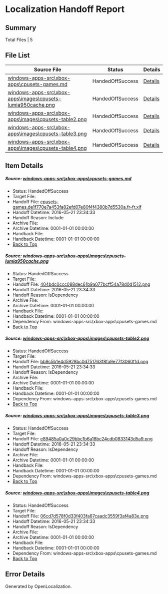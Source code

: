 # <a name='report-top'></a> Localization Handoff Report

## Summary
 Total Files | 5

## File List
 Source File | Status | Details 
 ----------- | ------ | ------- 
 [windows-apps-src\xbox-apps\cpusets-games.md](https://github.com/Microsoft/windows-apps/blob/be95626fedd29edd68571daca2b37d25d4c135f2/windows-apps-src/xbox-apps/cpusets-games.md) | HandedOffSuccess | [Details](#73fef7eac1932a9b338499844b22a38fbc81b8113815)
 [windows-apps-src\xbox-apps\images\cpusets-lumia950cache.png](https://github.com/Microsoft/windows-apps/blob/e95a3858dbcf23802bc87bab6783298359ac9610/windows-apps-src/xbox-apps/images/cpusets-lumia950cache.png) | HandedOffSuccess | [Details](#404bdc0ccc088dec61b9a077bcff54a78d0d15123832)
 [windows-apps-src\xbox-apps\images\cpusets-table2.png](https://github.com/Microsoft/windows-apps/blob/e95a3858dbcf23802bc87bab6783298359ac9610/windows-apps-src/xbox-apps/images/cpusets-table2.png) | HandedOffSuccess | [Details](#bb9c5b1e4d5928bc0d751763f8fa9e77f3060f1d3833)
 [windows-apps-src\xbox-apps\images\cpusets-table3.png](https://github.com/Microsoft/windows-apps/blob/e95a3858dbcf23802bc87bab6783298359ac9610/windows-apps-src/xbox-apps/images/cpusets-table3.png) | HandedOffSuccess | [Details](#e89485a0a0c29bbc1b6a18bc24cdb0833143d5a93834)
 [windows-apps-src\xbox-apps\images\cpusets-table4.png](https://github.com/Microsoft/windows-apps/blob/e95a3858dbcf23802bc87bab6783298359ac9610/windows-apps-src/xbox-apps/images/cpusets-table4.png) | HandedOffSuccess | [Details](#06cd7d578f0d33f403fa67caadc3559f3af4a83e3835)

## Item Details
##### <a name='73fef7eac1932a9b338499844b22a38fbc81b8113815'></a> Source: [windows-apps-src\xbox-apps\cpusets-games.md](https://github.com/Microsoft/windows-apps/blob/be95626fedd29edd68571daca2b37d25d4c135f2/windows-apps-src/xbox-apps/cpusets-games.md)
* Status: HandedOffSuccess
* Target File: 
* Handoff File: [cpusets-games.de1f770e7a453fa82efd07e80f4f4380b7d5530a.fr-fr.xlf](https://github.com/Microsoft/WDG.handoff/blob/a98739cce3730dcb352287d3b3c279a3caed9f85/ol-handoff/Microsoft/windows-apps.fr-fr/master/cpusets-games.de1f770e7a453fa82efd07e80f4f4380b7d5530a.fr-fr.xlf)
* Handoff Datetime: 2016-05-21 23:34:33
* Handoff Reason: Include
* Archive File: 
* Archive Datetime: 0001-01-01 00:00:00
* Handback File: 
* Handback Datetime: 0001-01-01 00:00:00
* [Back to Top](#report-top)

##### <a name='404bdc0ccc088dec61b9a077bcff54a78d0d15123832'></a> Source: [windows-apps-src\xbox-apps\images\cpusets-lumia950cache.png](https://github.com/Microsoft/windows-apps/blob/e95a3858dbcf23802bc87bab6783298359ac9610/windows-apps-src/xbox-apps/images/cpusets-lumia950cache.png)
* Status: HandedOffSuccess
* Target File: 
* Handoff File: [404bdc0ccc088dec61b9a077bcff54a78d0d1512.png](https://github.com/Microsoft/WDG.handoff/blob/a98739cce3730dcb352287d3b3c279a3caed9f85/ol-handoff/Microsoft/windows-apps.fr-fr/master/404bdc0ccc088dec61b9a077bcff54a78d0d1512.png)
* Handoff Datetime: 2016-05-21 23:34:33
* Handoff Reason: IsDependency
* Archive File: 
* Archive Datetime: 0001-01-01 00:00:00
* Handback File: 
* Handback Datetime: 0001-01-01 00:00:00
* Dependency From: windows-apps-src\xbox-apps\cpusets-games.md
* [Back to Top](#report-top)

##### <a name='bb9c5b1e4d5928bc0d751763f8fa9e77f3060f1d3833'></a> Source: [windows-apps-src\xbox-apps\images\cpusets-table2.png](https://github.com/Microsoft/windows-apps/blob/e95a3858dbcf23802bc87bab6783298359ac9610/windows-apps-src/xbox-apps/images/cpusets-table2.png)
* Status: HandedOffSuccess
* Target File: 
* Handoff File: [bb9c5b1e4d5928bc0d751763f8fa9e77f3060f1d.png](https://github.com/Microsoft/WDG.handoff/blob/a98739cce3730dcb352287d3b3c279a3caed9f85/ol-handoff/Microsoft/windows-apps.fr-fr/master/bb9c5b1e4d5928bc0d751763f8fa9e77f3060f1d.png)
* Handoff Datetime: 2016-05-21 23:34:33
* Handoff Reason: IsDependency
* Archive File: 
* Archive Datetime: 0001-01-01 00:00:00
* Handback File: 
* Handback Datetime: 0001-01-01 00:00:00
* Dependency From: windows-apps-src\xbox-apps\cpusets-games.md
* [Back to Top](#report-top)

##### <a name='e89485a0a0c29bbc1b6a18bc24cdb0833143d5a93834'></a> Source: [windows-apps-src\xbox-apps\images\cpusets-table3.png](https://github.com/Microsoft/windows-apps/blob/e95a3858dbcf23802bc87bab6783298359ac9610/windows-apps-src/xbox-apps/images/cpusets-table3.png)
* Status: HandedOffSuccess
* Target File: 
* Handoff File: [e89485a0a0c29bbc1b6a18bc24cdb0833143d5a9.png](https://github.com/Microsoft/WDG.handoff/blob/a98739cce3730dcb352287d3b3c279a3caed9f85/ol-handoff/Microsoft/windows-apps.fr-fr/master/e89485a0a0c29bbc1b6a18bc24cdb0833143d5a9.png)
* Handoff Datetime: 2016-05-21 23:34:33
* Handoff Reason: IsDependency
* Archive File: 
* Archive Datetime: 0001-01-01 00:00:00
* Handback File: 
* Handback Datetime: 0001-01-01 00:00:00
* Dependency From: windows-apps-src\xbox-apps\cpusets-games.md
* [Back to Top](#report-top)

##### <a name='06cd7d578f0d33f403fa67caadc3559f3af4a83e3835'></a> Source: [windows-apps-src\xbox-apps\images\cpusets-table4.png](https://github.com/Microsoft/windows-apps/blob/e95a3858dbcf23802bc87bab6783298359ac9610/windows-apps-src/xbox-apps/images/cpusets-table4.png)
* Status: HandedOffSuccess
* Target File: 
* Handoff File: [06cd7d578f0d33f403fa67caadc3559f3af4a83e.png](https://github.com/Microsoft/WDG.handoff/blob/a98739cce3730dcb352287d3b3c279a3caed9f85/ol-handoff/Microsoft/windows-apps.fr-fr/master/06cd7d578f0d33f403fa67caadc3559f3af4a83e.png)
* Handoff Datetime: 2016-05-21 23:34:33
* Handoff Reason: IsDependency
* Archive File: 
* Archive Datetime: 0001-01-01 00:00:00
* Handback File: 
* Handback Datetime: 0001-01-01 00:00:00
* Dependency From: windows-apps-src\xbox-apps\cpusets-games.md
* [Back to Top](#report-top)


## Error Details

Generated by OpenLocalization.
